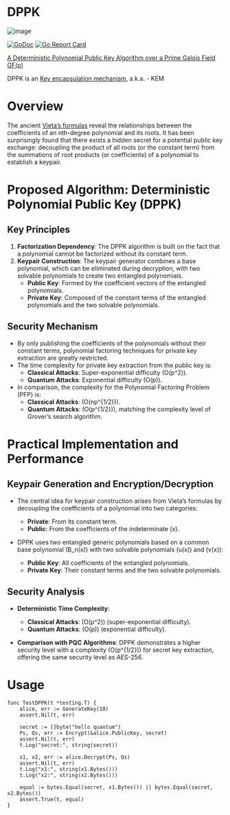 # DPPK

![image](https://github.com/xtaci/dppk/assets/2346725/33680bad-7a91-48a8-ad56-fbd3ac96aeaf)


[![GoDoc][1]][2] [![Go Report Card][3]][4]

[1]: https://godoc.org/github.com/xtaci/dppk?status.svg
[2]: https://pkg.go.dev/github.com/xtaci/dppk
[3]: https://goreportcard.com/badge/github.com/xtaci/dppk
[4]: https://goreportcard.com/report/github.com/xtaci/dppk

[A Deterministic Polynomial Public Key Algorithm over a Prime Galois Field GF(p)](https://www.researchgate.net/profile/Randy-Kuang/publication/358101087_A_Deterministic_Polynomial_Public_Key_Algorithm_over_a_Prime_Galois_Field_GFp/links/61f95ff44393577abe055af7/A-Deterministic-Polynomial-Public-Key-Algorithm-over-a-Prime-Galois-Field-GFp.pdf)

DPPK is an [Key encapsulation mechanism](https://en.wikipedia.org/wiki/Key_encapsulation_mechanism), a.k.a. - KEM

# Overview

The ancient [Vieta’s formulas](https://en.wikipedia.org/wiki/Vieta%27s_formulas) reveal the relationships between the coefficients of an nth-degree polynomial and its roots. It has been surprisingly found that there exists a hidden secret for a potential public key exchange: decoupling the product of all roots (or the constant term) from the summations of root products (or coefficients) of a polynomial to establish a keypair.

# Proposed Algorithm: Deterministic Polynomial Public Key (DPPK)

## Key Principles

1. **Factorization Dependency**: The DPPK algorithm is built on the fact that a polynomial cannot be factorized without its constant term.
2. **Keypair Construction**: The keypair generator combines a base polynomial, which can be eliminated during decryption, with two solvable polynomials to create two entangled polynomials.
   - **Public Key**: Formed by the coefficient vectors of the entangled polynomials.
   - **Private Key**: Composed of the constant terms of the entangled polynomials and the two solvable polynomials.

## Security Mechanism

- By only publishing the coefficients of the polynomials without their constant terms, polynomial factoring techniques for private key extraction are greatly restricted.
- The time complexity for private key extraction from the public key is:
  - **Classical Attacks**: Super-exponential difficulty \(O(p^2)\).
  - **Quantum Attacks**: Exponential difficulty \(O(p)\).
- In comparison, the complexity for the Polynomial Factoring Problem (PFP) is:
  - **Classical Attacks**: \(O(np^{1/2})\).
  - **Quantum Attacks**: \(O(p^{1/2})\), matching the complexity level of Grover’s search algorithm.

# Practical Implementation and Performance

## Keypair Generation and Encryption/Decryption

- The central idea for keypair construction arises from Vieta’s formulas by decoupling the coefficients of a polynomial into two categories:
  - **Private**: From its constant term.
  - **Public**: From the coefficients of the indeterminate \(x\).

- DPPK uses two entangled generic polynomials based on a common base polynomial \(B_n(x)\) with two solvable polynomials \(u(x)\) and \(v(x)\):
  - **Public Key**: All coefficients of the entangled polynomials.
  - **Private Key**: Their constant terms and the two solvable polynomials.

## Security Analysis

- **Deterministic Time Complexity**:
  - **Classical Attacks**: \(O(p^2)\) (super-exponential difficulty).
  - **Quantum Attacks**: \(O(p)\) (exponential difficulty).

- **Comparison with PQC Algorithms**: DPPK demonstrates a higher security level with a complexity \(O(p^{1/2})\) for secret key extraction, offering the same security level as AES-256.

# Usage
```golang
func TestDPPK(t *testing.T) {
	alice, err := GenerateKey(10)
	assert.Nil(t, err)

	secret := []byte("hello quantum")
	Ps, Qs, err := Encrypt(&alice.PublicKey, secret)
	assert.Nil(t, err)
	t.Log("secret:", string(secret))

	x1, x2, err := alice.Decrypt(Ps, Qs)
	assert.Nil(t, err)
	t.Log("x1:", string(x1.Bytes()))
	t.Log("x2:", string(x2.Bytes()))

	equal := bytes.Equal(secret, x1.Bytes()) || bytes.Equal(secret, x2.Bytes())
	assert.True(t, equal)
}
```

